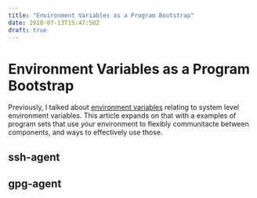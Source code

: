 ```yaml
---
title: "Environment Variables as a Program Bootstrap"
date: 2018-07-13T15:47:58Z
draft: true
---
```

# Environment Variables as a Program Bootstrap

Previously, I talked about [environment variables](/posts/environment/) relating to system level environment variables. This article expands
on that with a examples of program sets that use _your_ environment to flexibly communitacte between components, and ways to effectively use
those.

## ssh-agent

## gpg-agent
